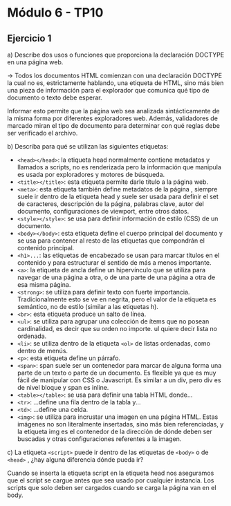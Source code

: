 ﻿# Módulo 6 - TP10 

## Ejercicio 1
a) Describe dos usos o funciones que proporciona la declaración DOCTYPE en una página web.

-> Todos los documentos HTML comienzan con una declaración DOCTYPE la cual no es, estrictamente hablando, una etiqueta de HTML, sino más bien una pieza de información para el explorador  que comunica qué tipo de documento o texto debe esperar.

Informar esto permite que la página web sea analizada sintácticamente de la misma forma por diferentes exploradores web. Además, validadores de marcado miran el tipo de documento para determinar con qué reglas debe ser verificado el archivo.

b) Describa para qué se utilizan las siguientes etiquetas:

* `<head></head>`: la etiqueta head normalmente contiene metadatos y llamados a scripts, no es renderizada pero la información que manipula es usada por exploradores y motores de búsqueda.
* `<title></title>`: esta etiqueta permite darle título a la página web. 
* `<meta>`: esta etiqueta también define metadatos de la página , siempre suele ir dentro de la etiqueta head y suele ser usada para definir el set de caracteres, descripción de la página, palabras clave, autor del documento, configuraciones de viewport, entre otros datos.
* `<style></style>`: se usa para definir información de estilo (CSS) de un documento.
* `<body></body>`: esta etiqueta define el cuerpo principal del documento y se usa para contener al resto de las etiquetas que compondrán el contenido principal.
* `<h1>...`: las etiquetas de encabezado se usan para marcar títulos en el contenido y para estructurar el sentido de más a menos importante.
* `<a>`: la etiqueta de ancla define un hipervínculo que se utiliza para navegar de una página a otra, o de una parte de una página a otra de esa misma página.
* `<strong>`: se utiliza para definir texto con fuerte importancia. Tradicionalmente esto se ve en negrita, pero el valor de la etiqueta es semántico, no de estilo (similar a las etiquetas h).
* `<br>`: esta etiqueta produce un salto de línea.
* `<ul>`: se utiliza para agrupar una colección de ítems que no posean cardinalidad, es decir que su orden no importe. ul quiere decir lista no ordenada.
* `<li>`: se utiliza dentro de la etiqueta `<ol>` de listas ordenadas, como dentro de menús.
* `<p>`: esta etiqueta define un párrafo.
* `<span>`: span suele ser un contenedor para marcar de alguna forma una parte de un texto o parte de un documento. Es flexible ya que es muy fácil de manipular con CSS o Javascript. Es similar a un div, pero div es de nivel bloque y span es inline.
* `<table></table>`: se usa para definir una tabla HTML donde...
* `<tr>`: ...define una fila dentro de la tabla y...
* `<td>`: ...define una celda.
* `<img>`: se utiliza para incrustar una imagen en una página HTML. Estas imágenes no son literalmente insertadas, sino más bien referenciadas, y la etiqueta img es el contenedor de la dirección de dónde deben ser buscadas y otras configuraciones referentes a la imagen.

c) La etiqueta `<script>` puede ir dentro de las etiquetas de `<body>` o de `<head>` , ¿hay alguna diferencia dónde pueda ir?

Cuando se inserta la etiqueta script en la etiqueta head nos aseguramos que el script se cargue antes que sea usado por cualquier instancia. Los scripts que solo deben ser cargados cuando se carga la página van en el body.
